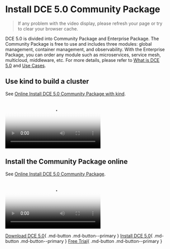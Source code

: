# Install DCE 5.0 Community Package

> If any problem with the video display, please refresh your page or try to clear your browser cache.

DCE 5.0 is divided into Community Package and Enterprise Package. The Community Package is free to use and includes three modules: global management, container management, and observability. With the Enterprise Package, you can order any module such as microservices, service mesh, multicloud, middleware, etc. For more details, please refer to [What is DCE 5.0](../dce/what.md) and [Use Cases](../dce/scenario.md).

## Use kind to build a cluster

See [Online Install DCE 5.0 Community Package with kind](../install/community/kind/online.md).

<div class="responsive-video-container">
<video controls src="https://harbor-test2.cn-sh2.ufileos.com/docs/videos/kind-cluster.mp4" preload="metadata" poster="../images/install-kind.png"></video>
</div>

## Install the Community Package online

See [Online Install DCE 5.0 Community Package](../install/intro.md#_2).

<div class="responsive-video-container">
<video controls src="https://harbor-test2.cn-sh2.ufileos.com/docs/videos/online-install-community.mp4" preload="metadata" poster="../images/install-online.png"></video>
</div>

[Download DCE 5.0](../download/dce5.md){ .md-button .md-button--primary }
[Install DCE 5.0](../install/intro.md){ .md-button .md-button--primary }
[Free Trial](../dce/license0.md){ .md-button .md-button--primary }
